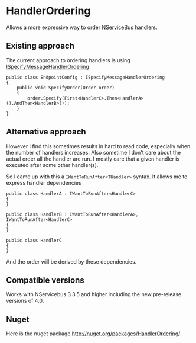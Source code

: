 HandlerOrdering
===============

Allows a more expressive way to order [NServiceBus](http://nservicebus.com/) handlers.

## Existing approach

The current approach to ordering handlers is using [ISpecifyMessageHandlerOrdering](http://support.nservicebus.com/customer/portal/articles/862397-how-do-i-specify-the-order-in-which-handlers-are-invoked)


    public class EndpointConfig : ISpecifyMessageHandlerOrdering
    {
        public void SpecifyOrder(Order order)
        {
            order.Specify(First<HandlerC>.Then<HandlerA>().AndThen<HandlerB>());
        }
    }

## Alternative approach

However I find this sometimes results in hard to read code, especially when the number of handlers increases. Also sometime I don't care about the actual order all the handler are run. I mostly care that a
given handler is executed after some other handler(s).

So I came up with this a `IWantToRunAfter<THandler>` syntax. It allows me to express handler dependencies

    public class HandlerA : IWantToRunAfter<HandlerC>
    {
    }

    public class HandlerB : IWantToRunAfter<HandlerA>, IWantToRunAfter<HandlerC>
    {
    }

    public class HandlerC
    {
    }

And the order will be derived by these dependencies.

## Compatible versions

Works with NServicebus 3.3.5 and higher including the new pre-release versions of 4.0.

## Nuget

Here is the nuget package http://nuget.org/packages/HandlerOrdering/



